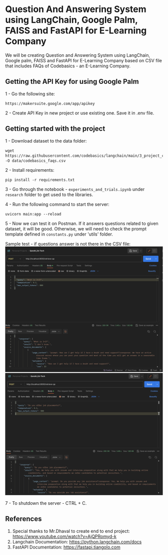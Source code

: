 # Question And Answering System using LangChain, Google Palm, FAISS and FastAPI for E-Learning Company

We will be creating Question and Answering System using LangChain, Google palm, FAISS and FastAPI for E-Learning Company based on CSV file that includes FAQs of Codebasics - an E-Learning Company.

## Getting the API Key for using Google Palm

1 - Go the following site:

```
https://makersuite.google.com/app/apikey
```

2 - Create API Key in new project or use existing one. Save it in .env file.

## Getting started with the project

1 - Download dataset to the data folder:

```
wget https://raw.githubusercontent.com/codebasics/langchain/main/3_project_codebasics_q_and_a/codebasics_faqs.csv -O data/codebasics_faqs.csv
```

2 - Install requirements:

```
pip install -r requirements.txt
```

3 - Go through the notebook - `experiments_and_trials.ipynb` under `research` folder to get used to the libraries.

4 - Run the following command to start the server:

```
uvicorn main:app --reload
```

5 - Now we can test it on Postman. If it answers questions related to given dataset, it will be good. Otherwise, we will need to check the prompt template defined in `constants.py` under 'utils' folder.

Sample test - if questions answer is not there in the CSV file:
![Test 1](https://github.com/di37/langchain-palm-in-ed-tech/blob/main/screenshots/Screenshot_1.png?raw=true)
![Test 2](https://github.com/di37/langchain-palm-in-ed-tech/blob/main/screenshots/Screenshot_2.png?raw=true)

7 - To shutdown the server - CTRL + C.

## References

1. Special thanks to Mr.Dhaval to create end to end project: https://www.youtube.com/watch?v=AjQPRomyd-k
2. Langchain Documentation: https://python.langchain.com/docs
3. FastAPI Documentation: https://fastapi.tiangolo.com
